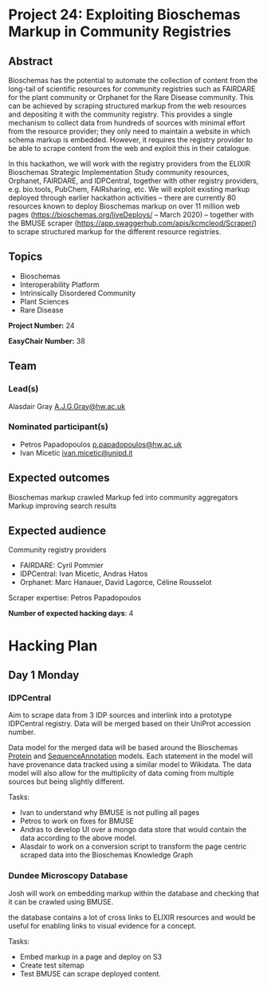 # Project 24: Exploiting Bioschemas Markup in Community Registries

## Abstract

Bioschemas has the potential to automate the collection of content from the long-tail of scientific resources for community registries such as FAIRDARE for the plant community or Orphanet for the Rare Disease community. This can be achieved by scraping structured markup from the web resources and depositing it with the community registry. This provides a single mechanism to collect data from hundreds of sources with minimal effort from the resource provider; they only need to maintain a website in which schema markup is embedded. However, it requires the registry provider to be able to scrape content from the web and exploit this in their catalogue.

In this hackathon, we will work with the registry providers from the ELIXIR Bioschemas Strategic Implementation Study community resources, Orphanet, FAIRDARE, and IDPCentral, together with other registry providers, e.g. bio.tools, PubChem, FAIRsharing, etc. We will exploit existing markup deployed through earlier hackathon activities – there are currently 80 resources known to deploy Bioschemas markup on over 11 million web pages (https://bioschemas.org/liveDeploys/ – March 2020) – together with the BMUSE scraper (https://app.swaggerhub.com/apis/kcmcleod/Scraper/) to scrape structured markup for the different resource registries.

## Topics

- Bioschemas
- Interoperability Platform
- Intrinsically Disordered Community
- Plant Sciences
- Rare Disease

**Project Number:** 24



**EasyChair Number:** 38

## Team

### Lead(s)

Alasdair Gray A.J.G.Gray@hw.ac.uk

### Nominated participant(s)

- Petros Papadopoulos <p.papadopoulos@hw.ac.uk>
- Ivan Micetic <ivan.micetic@unipd.it>

## Expected outcomes

Bioschemas markup crawled
 Markup fed into community aggregators
 Markup improving search results

## Expected audience

Community registry providers
 - FAIRDARE: Cyril Pommier
 - IDPCentral: Ivan Micetic, Andras Hatos
 - Orphanet: Marc Hanauer, David Lagorce, Céline Rousselot
 
 Scraper expertise: Petros Papadopoulos

**Number of expected hacking days**: 4

# Hacking Plan

## Day 1 Monday

### IDPCentral

Aim to scrape data from 3 IDP sources and interlink into a prototype IDPCentral registry. Data will be merged based on their UniProt accession number.

Data model for the merged data will be based around the Bioschemas [Protein](https://bioschemas.org/profiles/Protein) and [SequenceAnnotation](https://bioschemas.org/SequenceAnnotation) models. Each statement in the model will have provenance data tracked using a similar model to Wikidata. The data model will also allow for the multiplicity of data coming from multiple sources but being slightly different.

Tasks:
- Ivan to understand why BMUSE is not pulling all pages
- Petros to work on fixes for BMUSE
- Andras to develop UI over a mongo data store that would contain the data according to the above model.
- Alasdair to work on a conversion script to transform the page centric scraped data into the Bioschemas Knowledge Graph

### Dundee Microscopy Database

Josh will work on embedding markup within the database and checking that it can be crawled using BMUSE.

the database contains a lot of cross links to ELIXIR resources and would be useful for enabling links to visual evidence for a concept.

Tasks:
- Embed markup in a page and deploy on S3
- Create test sitemap
- Test BMUSE can scrape deployed content.
